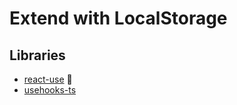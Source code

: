 # Extend with LocalStorage

## Libraries

- [react-use](/react-use/use-local-storage.md) 🌟
- [usehooks-ts](/usehooks-ts/use-local-storage.md)
